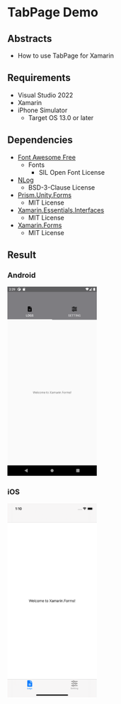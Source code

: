 # TabPage Demo

## Abstracts

* How to use TabPage for Xamarin

## Requirements

* Visual Studio 2022
* Xamarin
* iPhone Simulator
  * Target OS 13.0 or later

## Dependencies

* [Font Awesome Free](https://fontawesome.com/)
  * Fonts
    * SIL Open Font License
* [NLog](https://github.com/NLog/NLog)
  * BSD-3-Clause License
* [Prism.Unity.Forms](https://github.com/PrismLibrary/Prism)
  * MIT License
* [Xamarin.Essentials.Interfaces](https://github.com/rdavisau/essential-interfaces)
  * MIT License
* [Xamarin.Forms](https://github.com/xamarin/Xamarin.Forms)
  * MIT License

## Result

### Android

<img src="images/android.png?raw=true" width="40%" height="auto" title="Main Page"/>

### iOS

<img src="images/ios.png?raw=true" width="40%" height="auto" title="Main Page"/>
